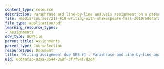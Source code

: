 ```yaml
---
content_type: resource
description: Paraphrase and line-by-line analysis assignment on a passage from Shakespeare.
file: /media/courses/21l-010-writing-with-shakespeare-fall-2010/6dd4af2b93ba85442a8f3f7f94f7d2d4_MIT21L_010F10_assn01.pdf
file_type: application/pdf
learning_resource_types:
- Assignments
ocw_type: OCWFile
parent_title: Assignments
parent_type: CourseSection
resourcetype: Document
title: 'Writing Assignment due SES #4 : Paraphrase and line-by-line analysis'
uid: 6dd4af2b-93ba-8544-2a8f-3f7f94f7d2d4
---
```

